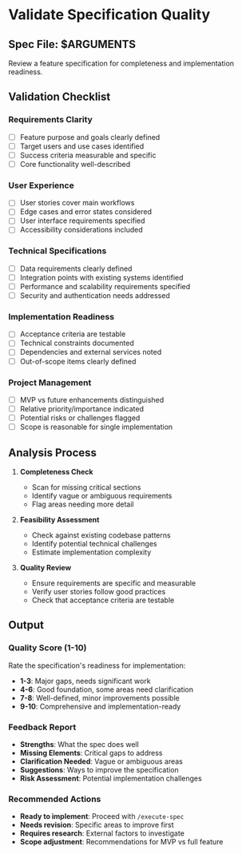# Validate Specification Quality

## Spec File: $ARGUMENTS

Review a feature specification for completeness and implementation readiness.

## Validation Checklist

### Requirements Clarity
- [ ] Feature purpose and goals clearly defined
- [ ] Target users and use cases identified
- [ ] Success criteria measurable and specific
- [ ] Core functionality well-described

### User Experience
- [ ] User stories cover main workflows
- [ ] Edge cases and error states considered
- [ ] User interface requirements specified
- [ ] Accessibility considerations included

### Technical Specifications
- [ ] Data requirements clearly defined
- [ ] Integration points with existing systems identified
- [ ] Performance and scalability requirements specified
- [ ] Security and authentication needs addressed

### Implementation Readiness
- [ ] Acceptance criteria are testable
- [ ] Technical constraints documented
- [ ] Dependencies and external services noted
- [ ] Out-of-scope items clearly defined

### Project Management
- [ ] MVP vs future enhancements distinguished
- [ ] Relative priority/importance indicated
- [ ] Potential risks or challenges flagged
- [ ] Scope is reasonable for single implementation

## Analysis Process

1. **Completeness Check**
   - Scan for missing critical sections
   - Identify vague or ambiguous requirements
   - Flag areas needing more detail

2. **Feasibility Assessment**
   - Check against existing codebase patterns
   - Identify potential technical challenges
   - Estimate implementation complexity

3. **Quality Review**
   - Ensure requirements are specific and measurable
   - Verify user stories follow good practices
   - Check that acceptance criteria are testable

## Output

### Quality Score (1-10)
Rate the specification's readiness for implementation:
- **1-3**: Major gaps, needs significant work
- **4-6**: Good foundation, some areas need clarification  
- **7-8**: Well-defined, minor improvements possible
- **9-10**: Comprehensive and implementation-ready

### Feedback Report
- **Strengths**: What the spec does well
- **Missing Elements**: Critical gaps to address
- **Clarification Needed**: Vague or ambiguous areas
- **Suggestions**: Ways to improve the specification
- **Risk Assessment**: Potential implementation challenges

### Recommended Actions
- **Ready to implement**: Proceed with `/execute-spec`
- **Needs revision**: Specific areas to improve first
- **Requires research**: External factors to investigate
- **Scope adjustment**: Recommendations for MVP vs full feature
